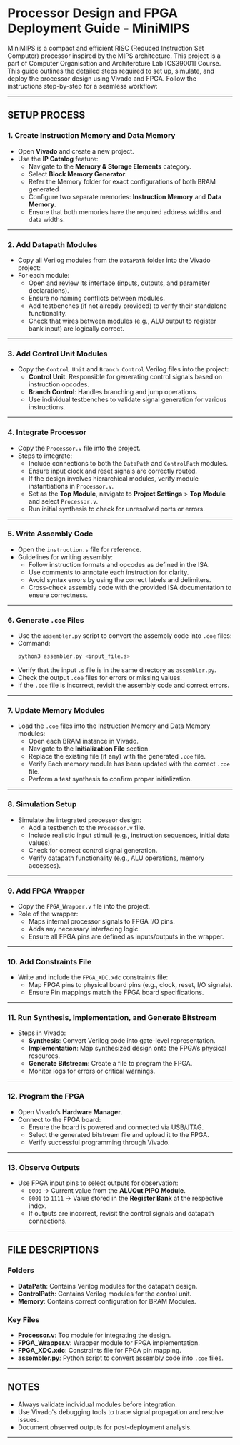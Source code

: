 
# Processor Design and FPGA Deployment Guide - MiniMIPS

MiniMIPS is a compact and efficient RISC (Reduced Instruction Set Computer) processor inspired by the MIPS architecture. This project is a part of Computer Organisation and Architercture Lab [CS39001] Course. This guide outlines the detailed steps required to set up, simulate, and deploy the processor design using Vivado and FPGA. Follow the instructions step-by-step for a seamless workflow:

---

## **SETUP PROCESS**

### 1. **Create Instruction Memory and Data Memory**
- Open **Vivado** and create a new project.
- Use the **IP Catalog** feature:
  - Navigate to the **Memory & Storage Elements** category.
  - Select **Block Memory Generator**.
  - Refer the Memory folder for exact configurations of both BRAM generated
  - Configure two separate memories: **Instruction Memory** and **Data Memory**.
  - Ensure that both memories have the required address widths and data widths.

---

### 2. **Add Datapath Modules**
- Copy all Verilog modules from the `DataPath` folder into the Vivado project:
- For each module:
  - Open and review its interface (inputs, outputs, and parameter declarations).
  - Ensure no naming conflicts between modules.
  - Add testbenches (if not already provided) to verify their standalone functionality.
  - Check that wires between modules (e.g., ALU output to register bank input) are logically correct.

---

### 3. **Add Control Unit Modules**
- Copy the `Control Unit` and `Branch Control` Verilog files into the project:
  - **Control Unit**: Responsible for generating control signals based on instruction opcodes.
  - **Branch Control**: Handles branching and jump operations.
  - Use individual testbenches to validate signal generation for various instructions.

---

### 4. **Integrate Processor**
- Copy the `Processor.v` file into the project.
- Steps to integrate:
  - Include connections to both the `DataPath` and `ControlPath` modules.
  - Ensure input clock and reset signals are correctly routed.
  - If the design involves hierarchical modules, verify module instantiations in `Processor.v`.
  - Set as the **Top Module**, navigate to **Project Settings** > **Top Module** and select `Processor.v`.
  - Run initial synthesis to check for unresolved ports or errors.

---

### 5. **Write Assembly Code**
- Open the `instruction.s` file for reference.
- Guidelines for writing assembly:
  - Follow instruction formats and opcodes as defined in the ISA.
  - Use comments to annotate each instruction for clarity.
  - Avoid syntax errors by using the correct labels and delimiters.
  - Cross-check assembly code with the provided ISA documentation to ensure correctness.

---

### 6. **Generate `.coe` Files**
  - Use the `assembler.py` script to convert the assembly code into `.coe` files:
  - Command: 
    ```bash
    python3 assembler.py <input_file.s>
    ```
  - Verify that the input `.s` file is in the same directory as `assembler.py`.
  - Check the output `.coe` files for errors or missing values.
  - If the `.coe` file is incorrect, revisit the assembly code and correct errors.

---

### 7. **Update Memory Modules**
- Load the `.coe` files into the Instruction Memory and Data Memory modules:
  - Open each BRAM instance in Vivado.
  - Navigate to the **Initialization File** section.
  - Replace the existing file (if any) with the generated `.coe` file.
  - Verify Each memory module has been updated with the correct `.coe` file.
  - Perform a test synthesis to confirm proper initialization.

---

### 8. **Simulation Setup**
- Simulate the integrated processor design:
  - Add a testbench to the `Processor.v` file.
  - Include realistic input stimuli (e.g., instruction sequences, initial data values).
  - Check for correct control signal generation.
  - Verify datapath functionality (e.g., ALU operations, memory accesses).

---

### 9. **Add FPGA Wrapper**
- Copy the `FPGA_Wrapper.v` file into the project.
- Role of the wrapper:
  - Maps internal processor signals to FPGA I/O pins.
  - Adds any necessary interfacing logic.
  - Ensure all FPGA pins are defined as inputs/outputs in the wrapper.

---

### 10. **Add Constraints File**
- Write and include the `FPGA_XDC.xdc` constraints file:
  - Map FPGA pins to physical board pins (e.g., clock, reset, I/O signals).
  - Ensure Pin mappings match the FPGA board specifications.
---

### 11. **Run Synthesis, Implementation, and Generate Bitstream**
- Steps in Vivado:
  - **Synthesis**: Convert Verilog code into gate-level representation.
  - **Implementation**: Map synthesized design onto the FPGA’s physical resources.
  - **Generate Bitstream**: Create a file to program the FPGA.
  - Monitor logs for errors or critical warnings.

---

### 12. **Program the FPGA**
- Open Vivado’s **Hardware Manager**.
- Connect to the FPGA board:
  - Ensure the board is powered and connected via USB/JTAG.
  - Select the generated bitstream file and upload it to the FPGA.
  - Verify successful programming through Vivado.

---

### 13. **Observe Outputs**
- Use FPGA input pins to select outputs for observation:
  - `0000` → Current value from the **ALUOut PIPO Module**.
  - `0001` to `1111` → Value stored in the **Register Bank** at the respective index.
  - If outputs are incorrect, revisit the control signals and datapath connections.

---

## **FILE DESCRIPTIONS**

### Folders
- **DataPath**: Contains Verilog modules for the datapath design.
- **ControlPath**: Contains Verilog modules for the control unit.
- **Memory**: Contains correct configuration for BRAM Modules.

### Key Files
- **Processor.v**: Top module for integrating the design.
- **FPGA_Wrapper.v**: Wrapper module for FPGA implementation.
- **FPGA_XDC.xdc**: Constraints file for FPGA pin mapping.
- **assembler.py**: Python script to convert assembly code into `.coe` files.

---

## **NOTES**
- Always validate individual modules before integration.
- Use Vivado's debugging tools to trace signal propagation and resolve issues.
- Document observed outputs for post-deployment analysis.

--- 
